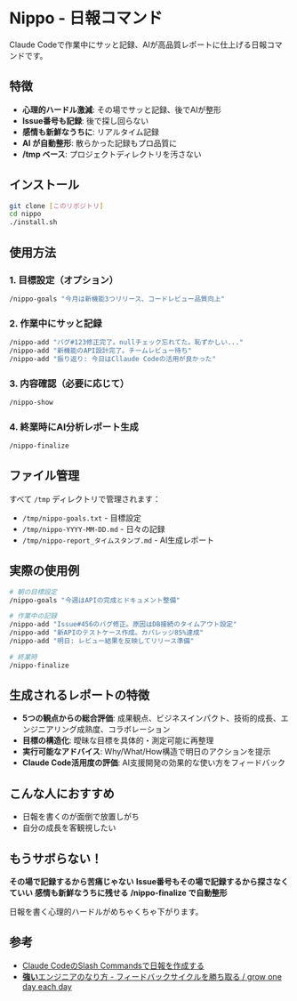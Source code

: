 # Nippo - 日報コマンド

Claude Codeで作業中にサッと記録、AIが高品質レポートに仕上げる日報コマンドです。

## 特徴

- **心理的ハードル激減**: その場でサッと記録、後でAIが整形
- **Issue番号も記録**: 後で探し回らない
- **感情も新鮮なうちに**: リアルタイム記録
- **AI が自動整形**: 散らかった記録もプロ品質に
- **/tmp ベース**: プロジェクトディレクトリを汚さない

## インストール

```bash
git clone [このリポジトリ]
cd nippo
./install.sh
```

## 使用方法

### 1. 目標設定（オプション）
```bash
/nippo-goals "今月は新機能3つリリース、コードレビュー品質向上"
```

### 2. 作業中にサッと記録
```bash
/nippo-add "バグ#123修正完了。nullチェック忘れてた。恥ずかしい..."
/nippo-add "新機能のAPI設計完了。チームレビュー待ち"
/nippo-add "振り返り: 今日はCllaude Codeの活用が良かった"
```

### 3. 内容確認（必要に応じて）
```bash
/nippo-show
```

### 4. 終業時にAI分析レポート生成
```bash
/nippo-finalize
```

## ファイル管理

すべて `/tmp` ディレクトリで管理されます：

- `/tmp/nippo-goals.txt` - 目標設定
- `/tmp/nippo-YYYY-MM-DD.md` - 日々の記録
- `/tmp/nippo-report_タイムスタンプ.md` - AI生成レポート

## 実際の使用例

```bash
# 朝の目標設定
/nippo-goals "今週はAPIの完成とドキュメント整備"

# 作業中の記録
/nippo-add "Issue#456のバグ修正。原因はDB接続のタイムアウト設定"
/nippo-add "新APIのテストケース作成。カバレッジ85%達成"
/nippo-add "明日: レビュー結果を反映してリリース準備"

# 終業時
/nippo-finalize
```

## 生成されるレポートの特徴

- **5つの観点からの総合評価**: 成果観点、ビジネスインパクト、技術的成長、エンジニアリング成熟度、コラボレーション
- **目標の構造化**: 曖昧な目標を具体的・測定可能に再整理
- **実行可能なアドバイス**: Why/What/How構造で明日のアクションを提示
- **Claude Code活用度の評価**: AI支援開発の効果的な使い方をフィードバック

## こんな人におすすめ

- 日報を書くのが面倒で放置しがち
- 自分の成長を客観視したい

## もうサボらない！

**その場で記録するから苦痛じゃない**
**Issue番号もその場で記録するから探さなくていい**
**感情も新鮮なうちに残せる**
**/nippo-finalize で自動整形**

日報を書く心理的ハードルがめちゃくちゃ下がります。

## 参考
- [Claude CodeのSlash Commandsで日報を作成する](https://syu-m-5151.hatenablog.com/entry/2025/06/26/220245)
- [**強い**エンジニアのなり方 - フィードバックサイクルを勝ち取る / grow one day each day](https://speakerdeck.com/soudai/grow-one-day-each-day)
